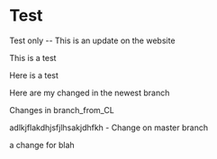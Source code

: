 # Test
Test only -- This is an update on the website

This is a test

Here is a test


Here are my changed in the newest branch

Changes in branch_from_CL

adlkjflakdhjsfjlhsakjdhfkh - Change on master branch


a change for blah
